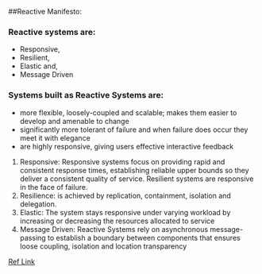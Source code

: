 ##Reactive Manifesto:

### Reactive systems are:
- Responsive, 
- Resilient, 
- Elastic and,
- Message Driven

### Systems built as Reactive Systems are:
 - more flexible, loosely-coupled and scalable; makes them easier to develop and amenable to change
 - significantly more tolerant of failure and when failure does occur they meet it with elegance
 - are highly responsive, giving users effective interactive feedback

1. Responsive: Responsive systems focus on providing rapid and consistent response times, establishing reliable upper bounds so they deliver a consistent quality of service. Resilient systems are responsive in the face of failure. 
2. Resilience: is achieved by replication, containment, isolation and delegation.
3. Elastic: The system stays responsive under varying workload by increasing or decreasing the resources allocated to service
4. Message Driven: Reactive Systems rely on asynchronous message-passing to establish a boundary between components that ensures loose coupling, isolation and location transparency

[Ref Link](https://www.reactivemanifesto.org/)